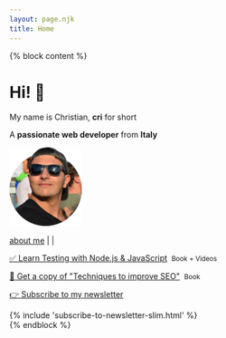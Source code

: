 ```yaml
---
layout: page.njk
title: Home
---
```


{% block content %}
<div class="flex">
  <div class="half">
    <h1 class="no-anchor no-mt"><b>Hi!</b> 👋</h1>
    <p>My name is Christian, <b>cri</b> for short</p>
    <p>A <b>passionate web developer</b> from <b>Italy</b></p>
  </div>

  <div class="half">
    <div class="cf">
      <a href="/about" class="no-underline track-home-about-image" aria-hidden tabindex="-1">
        <picture>
          <source srcset="/assets/images/cf4.webp" type="image/webp">
          <img class="avatar-image no-shadow" src="/assets/images/cf4.png" alt="me with sunglasses">
        </picture>
      </a>
      <p>
        <a href="/about" class="track-home-about-link">about me</a> | <a href="https://twitter.com/christian_fei" target="_blank" class="track-home-twitter-link" aria-hidden tabindex="-1"><i class="icon icon-twitter"></i></a> | <a href="https://github.com/christian-fei" target="_blank" class="track-home-github-link" aria-hidden tabindex="-1"><i class="icon icon-github"></i></a>
      </p>
    </div>
  </div>
</div>

<div>
  <p><a href="/learn-testing-nodejs-javascript/" class="track-home-learn-testing-nodejs-javascript">✅&nbsp;Learn Testing with Node.js & JavaScript</a>&nbsp;&nbsp;<small>Book + Videos</small></span></p>
  <p><a href="https://gumroad.com/l/yUhsLz" class="track-home-gumroad-techniques-seo">🚀&nbsp;Get a copy of "Techniques to improve SEO"</a>&nbsp;&nbsp;<small>Book</small></p>
  <p><a href="/subscribe/" class="track-home-subscribe-newsletter"> 👉&nbsp;Subscribe to my newsletter</a></p>
</div>

<div class="mt5">
  {% include 'subscribe-to-newsletter-slim.html' %}
</div>
{% endblock %}
